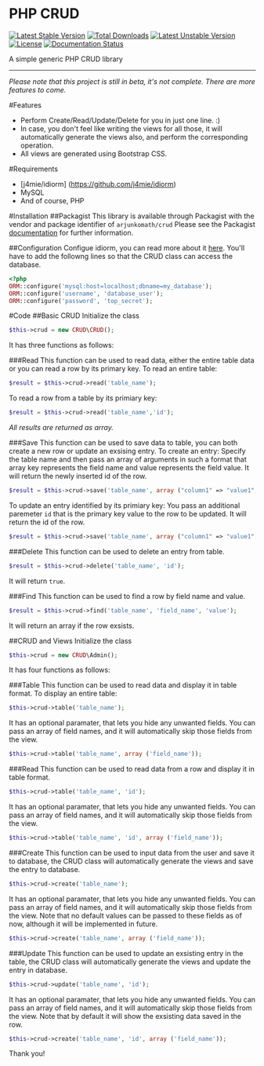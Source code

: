 # PHP CRUD
[![Latest Stable Version](https://poser.pugx.org/arjunkomath/crud/v/stable)](https://packagist.org/packages/arjunkomath/crud) [![Total Downloads](https://poser.pugx.org/arjunkomath/crud/downloads)](https://packagist.org/packages/arjunkomath/crud) [![Latest Unstable Version](https://poser.pugx.org/arjunkomath/crud/v/unstable)](https://packagist.org/packages/arjunkomath/crud) [![License](https://poser.pugx.org/arjunkomath/crud/license)](https://packagist.org/packages/arjunkomath/crud)
[![Documentation Status](https://readthedocs.org/projects/phpcrud/badge/?version=latest)](https://readthedocs.org/projects/phpcrud/?badge=latest)

A simple generic PHP CRUD library
***
*Please note that this project is still in *beta*, it's not complete. There are more features to come.*

#Features
- Perform Create/Read/Update/Delete for you in just one line. :)
- In case, you don't feel like writing the views for all those, it will automatically generate the views also, and perform the corresponding operation.
- All views are generated using Bootstrap CSS.

#Requirements
- [j4mie/idiorm] (https://github.com/j4mie/idiorm)
- MySQL
- And of course, PHP

#Installation
##Packagist
This library is available through Packagist with the vendor and package identifier of `arjunkomath/crud`
Please see the Packagist [documentation](https://packagist.org/) for further information.

##Configuration
Configue idiorm, you can read more about it [here](http://idiorm.readthedocs.org/en/latest/configuration.html). You'll have to add the followng lines so that the CRUD class can access the database.

```php
<?php
ORM::configure('mysql:host=localhost;dbname=my_database');
ORM::configure('username', 'database_user');
ORM::configure('password', 'top_secret');
```

#Code
##Basic CRUD
Initialize the class
```php
$this->crud = new CRUD\CRUD();
```
It has three functions as follows:

###Read
This function can be used to read data, either the entire table data or you can read a row by its primary key.
To read an entire table:
```php
$result = $this->crud->read('table_name');
```
To read a row from a table by its primiary key:
```php
$result = $this->crud->read('table_name','id');
```
*All results are returned as array.*

###Save
This function can be used to save data to table, you can both create a new row or update an exsising entry.
To create an entry: Specify the table name and then pass an array of arguments in such a format that array key represents the field name and value represents the field value. It will return the newly inserted id of the row.
```php
$result = $this->crud->save('table_name', array ("column1" => "value1", "column2" => "value2"));
```
To update an entry identified by its primiary key: You pass an additional paremeter `id` that is the primary key value to the row to be updated. It will return the id of the row.
```php
$result = $this->crud->save('table_name', array ("column1" => "value1", "column2" => "value2"), 'id');
```

###Delete
This function can be used to delete an entry from table.
```php
$result = $this->crud->delete('table_name', 'id');
```
It will return `true`.

###Find
This function can be used to find a row by field name and value.
```php
$result = $this->crud->find('table_name', 'field_name', 'value');
```
It will return an array if the row exsists.

##CRUD and Views
Initialize the class
```php
$this->crud = new CRUD\Admin();
```
It has four functions as follows:

###Table
This function can be used to read data and display it in table format.
To display an entire table:
```php
$this->crud->table('table_name');
```
It has an optional paramater, that lets you hide any unwanted fields. You can pass an array of field names, and it will automatically skip those fields from the view.
```php
$this->crud->table('table_name', array ('field_name'));
```

###Read
This function can be used to read data from a row and display it in table format.
```php
$this->crud->table('table_name', 'id');
```
It has an optional paramater, that lets you hide any unwanted fields. You can pass an array of field names, and it will automatically skip those fields from the view.
```php
$this->crud->table('table_name', 'id', array ('field_name'));
```

###Create
This function can be used to input data from the user and save it to database, the CRUD class will automatically generate the views and save the entry to database.
```php
$this->crud->create('table_name');
```
It has an optional paramater, that lets you hide any unwanted fields. You can pass an array of field names, and it will automatically skip those fields from the view. Note that no default values can be passed to these fields as of now, although it will be implemented in future.
```php
$this->crud->create('table_name', array ('field_name'));
```

###Update
This function can be used to update an exsisting entry in the table, the CRUD class will automatically generate the views and update the entry in database.
```php
$this->crud->update('table_name', 'id');
```
It has an optional paramater, that lets you hide any unwanted fields. You can pass an array of field names, and it will automatically skip those fields from the view. Note that by default it will show the exsisting data saved in the row.
```php
$this->crud->create('table_name', 'id', array ('field_name'));
```

Thank you!
